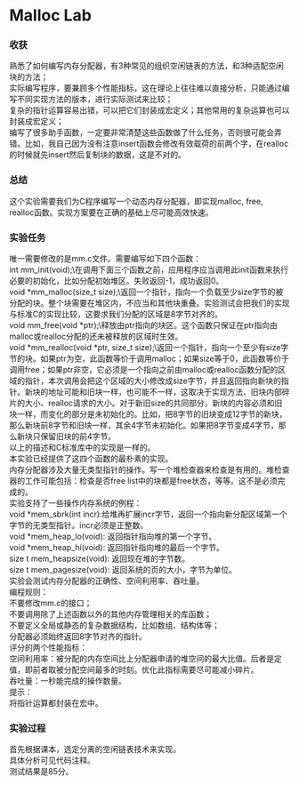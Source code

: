 # Malloc Lab
### 收获
熟悉了如何编写内存分配器，有3种常见的组织空闲链表的方法，和3种适配空闲块的方法；\
实际编写程序，要兼顾多个性能指标，这在理论上往往难以直接分析，只能通过编写不同实现方法的版本，进行实际测试来比较；\
复杂的指针运算容易出错，可以把它们封装成宏定义；其他常用的复杂运算也可以封装成宏定义；\
编写了很多助手函数，一定要非常清楚这些函数做了什么任务，否则很可能会弄错。比如，我自己因为没有注意insert函数会修改有效载荷的前两个字，在realloc的时候就先insert然后复制块的数据，这是不对的。
### 总结
这个实验需要我们为C程序编写一个动态内存分配器，即实现malloc, free, realloc函数。实现方案要在正确的基础上尽可能高效快速。
### 实验任务
唯一需要修改的是mm.c文件。需要编写如下四个函数：\
int mm_init(void);\在调用下面三个函数之前，应用程序应当调用此init函数来执行必要的初始化，比如分配初始堆区。失败返回-1，成功返回0。\
void *mm_malloc(size_t size);\返回一个指针，指向一个负载至少size字节的被分配的块。整个块需要在堆区内，不应当和其他块重叠。实验测试会把我们的实现与标准C的实现比较，这要求我们分配的区域是8字节对齐的。\
void mm_free(void *ptr);\释放由ptr指向的块区。这个函数只保证在ptr指向由malloc或realloc分配的还未被释放的区域时生效。\
void *mm_realloc(void *ptr, size_t size);\返回一个指针，指向一个至少有size字节的块。如果ptr为空，此函数等价于调用malloc；如果size等于0，此函数等价于调用free；如果ptr非空，它必须是一个指向之前由malloc或realloc函数分配的区域的指针，本次调用会把这个区域的大小修改成size字节，并且返回指向新块的指针。新块的地址可能和旧块一样，也可能不一样，这取决于实现方法、旧块内部碎片的大小、realloc请求的大小。对于新旧size的共同部分，新块的内容必须和旧块一样，而变化的部分是未初始化的。比如，把8字节的旧块变成12字节的新块，那么新块前8字节和旧块一样，其余4字节未初始化。如果把8字节变成4字节，那么新块只保留旧块的前4字节。\
以上的描述和C标准库中的实现是一样的。\
本实验已经提供了这四个函数的最朴素的实现。\
内存分配器涉及大量无类型指针的操作。写一个堆检查器来检查是有用的。堆检查器的工作可能包括：检查是否free list中的块都是free状态，等等。这不是必须完成的。\
实验支持了一些操作内存系统的例程：\
void *mem_sbrk(int incr):给堆再扩展incr字节，返回一个指向新分配区域第一个字节的无类型指针。incr必须是正整数。\
void *mem_heap_lo(void): 返回指针指向堆的第一个字节。\
void *mem_heap_hi(void): 返回指针指向堆的最后一个字节。\
size t mem_heapsize(void): 返回现在堆的字节数。\
size t mem_pagesize(void): 返回系统的页的大小，字节为单位。\
实验会测试内存分配器的正确性、空间利用率、吞吐量。\
编程规则：\
不要修改mm.c的接口；\
不要调用除了上述函数以外的其他内存管理相关的库函数；\
不要定义全局或静态的复杂数据结构，比如数组、结构体等；\
分配器必须始终返回8字节对齐的指针。\
评分的两个性能指标：\
空间利用率：被分配的内存空间比上分配器申请的堆空间的最大比值。后者是定值，即前者取被分配空间最多的时刻。优化此指标需要尽可能减小碎片。\
吞吐量：一秒能完成的操作数量。\
提示：\
将指针运算都封装在宏中。
### 实验过程
首先根据课本，选定分离的空闲链表技术来实现。\
具体分析可见代码注释。\
测试结果是85分。


